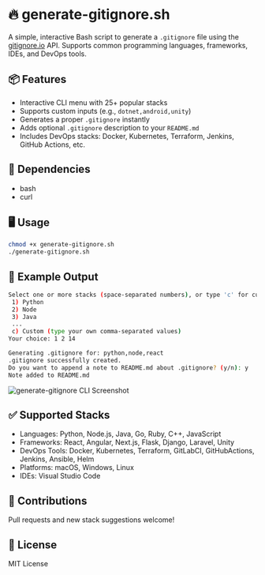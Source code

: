 # 🔥 generate-gitignore.sh

A simple, interactive Bash script to generate a `.gitignore` file using the [gitignore.io](https://www.toptal.com/developers/gitignore) API. Supports common programming languages, frameworks, IDEs, and DevOps tools.

## 📦 Features

- Interactive CLI menu with 25+ popular stacks
- Supports custom inputs (e.g., `dotnet,android,unity`)
- Generates a proper `.gitignore` instantly
- Adds optional `.gitignore` description to your `README.md`
- Includes DevOps stacks: Docker, Kubernetes, Terraform, Jenkins, GitHub Actions, etc.

## 🧰 Dependencies
- bash
- curl


## 🖥️ Usage

```bash
chmod +x generate-gitignore.sh
./generate-gitignore.sh
```

## 📘 Example Output

```bash
Select one or more stacks (space-separated numbers), or type 'c' for custom input:
 1) Python
 2) Node
 3) Java
 ...
 c) Custom (type your own comma-separated values)
Your choice: 1 2 14

Generating .gitignore for: python,node,react
.gitignore successfully created.
Do you want to append a note to README.md about .gitignore? (y/n): y
Note added to README.md
```

![generate-gitignore CLI Screenshot](images/cli-preview.png)


## ✅ Supported Stacks

- Languages: Python, Node.js, Java, Go, Ruby, C++, JavaScript
- Frameworks: React, Angular, Next.js, Flask, Django, Laravel, Unity
- DevOps Tools: Docker, Kubernetes, Terraform, GitLabCI, GitHubActions, Jenkins, Ansible, Helm
- Platforms: macOS, Windows, Linux
- IDEs: Visual Studio Code

## 🙌 Contributions
Pull requests and new stack suggestions welcome!

## 📄 License
MIT License
